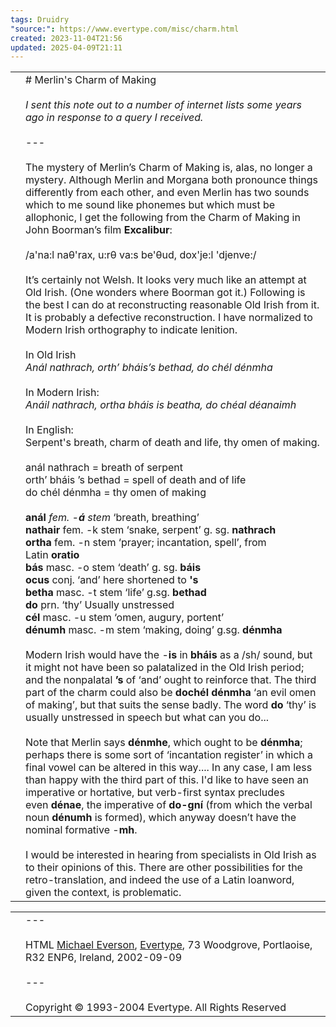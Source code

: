 ```yaml
---
tags: Druidry
"source:": https://www.evertype.com/misc/charm.html
created: 2023-11-04T21:56
updated: 2025-04-09T21:11
---
```

|     |                                                                                                                                                                                                                                                                                                                                                                                                                                                                                                                                                                                                                                                                                                                                                                                                                                                                                                                                                                                                                                                                                                                                                                                                                                                                                                                                                                                                                                                                                                                                                                                                                                                                                                                                                                                                                                                                                                                                                                                                                                                                                                                                                                                                                                                                                                                                                                                                                                                                                                                                                                                                                                                                                                                                                                                                                                                                                                                                                                           |
| --- | ------------------------------------------------------------------------------------------------------------------------------------------------------------------------------------------------------------------------------------------------------------------------------------------------------------------------------------------------------------------------------------------------------------------------------------------------------------------------------------------------------------------------------------------------------------------------------------------------------------------------------------------------------------------------------------------------------------------------------------------------------------------------------------------------------------------------------------------------------------------------------------------------------------------------------------------------------------------------------------------------------------------------------------------------------------------------------------------------------------------------------------------------------------------------------------------------------------------------------------------------------------------------------------------------------------------------------------------------------------------------------------------------------------------------------------------------------------------------------------------------------------------------------------------------------------------------------------------------------------------------------------------------------------------------------------------------------------------------------------------------------------------------------------------------------------------------------------------------------------------------------------------------------------------------------------------------------------------------------------------------------------------------------------------------------------------------------------------------------------------------------------------------------------------------------------------------------------------------------------------------------------------------------------------------------------------------------------------------------------------------------------------------------------------------------------------------------------------------------------------------------------------------------------------------------------------------------------------------------------------------------------------------------------------------------------------------------------------------------------------------------------------------------------------------------------------------------------------------------------------------------------------------------------------------------------------------------------------------- |
|     | # Merlin's Charm of Making<br><br>_I sent this note out to a number of internet lists some years ago in response to a query I received._<br><br>---<br><br>The mystery of Merlin’s Charm of Making is, alas, no longer a mystery. Although Merlin and Morgana both pronounce things differently from each other, and even Merlin has two sounds which to me sound like phonemes but which must be allophonic, I get the following from the Charm of Making in John Boorman’s film **Excalibur**:<br><br>/a'na:l naθ'rax, u:rθ va:s be'θud, dox'je:l 'djenve:/<br><br>It’s certainly not Welsh. It looks very much like an attempt at Old Irish. (One wonders where Boorman got it.) Following is the best I can do at reconstructing reasonable Old Irish from it. It is probably a defective reconstruction. I have normalized to Modern Irish orthography to indicate lenition.<br><br>In Old Irish  <br>_Anál nathrach, orth’ bháis’s bethad, do chél dénmha_<br><br>In Modern Irish:  <br>_Anáil nathrach, ortha bháis is beatha, do chéal déanaimh_<br><br>In English:  <br>Serpent's breath, charm of death and life, thy omen of making.<br><br>anál nathrach = breath of serpent  <br>orth’ bháis ’s bethad = spell of death and of life  <br>do chél dénmha = thy omen of making<br><br>**anál** _fem. -**á** stem_ ‘breath, breathing’  <br>**nathair** fem. -k stem ‘snake, serpent’ g. sg. **nathrach**  <br>**ortha** fem. -n stem ‘prayer; incantation, spell’, from Latin **oratio**  <br>**bás** masc. -o stem ‘death’ g. sg. **báis**  <br>**ocus** conj. ‘and’ here shortened to **'s**  <br>**betha** masc. -t stem ‘life’ g.sg. **bethad**  <br>**do** prn. ‘thy’ Usually unstressed  <br>**cél** masc. -u stem ‘omen, augury, portent’  <br>**dénumh** masc. -m stem ‘making, doing’ g.sg. **dénmha**<br><br>Modern Irish would have the -**is** in **bháis** as a /sh/ sound, but it might not have been so palatalized in the Old Irish period; and the nonpalatal **’s** of ‘and’ ought to reinforce that. The third part of the charm could also be **dochél dénmha** ‘an evil omen of making’, but that suits the sense badly. The word **do** ‘thy’ is usually unstressed in speech but what can you do...<br><br>Note that Merlin says **dénmhe**, which ought to be **dénmha**; perhaps there is some sort of ‘incantation register’ in which a final vowel can be altered in this way.... In any case, I am less than happy with the third part of this. I'd like to have seen an imperative or hortative, but verb-first syntax precludes even **dénae**, the imperative of **do-gní** (from which the verbal noun **dénumh** is formed), which anyway doesn’t have the nominal formative -**mh**.<br><br>I would be interested in hearing from specialists in Old Irish as to their opinions of this. There are other possibilities for the retro-translation, and indeed the use of a Latin loanword, given the context, is problematic. |

|   |   |
|---|---|
||---<br><br>HTML [Michael Everson](mailto:everson@evertype.com), [Evertype](http://www.evertype.com/), 73 Woodgrove, Portlaoise, R32 ENP6, Ireland, 2002-09-09<br><br>---<br><br>Copyright © 1993-2004 Evertype. All Rights Reserved|